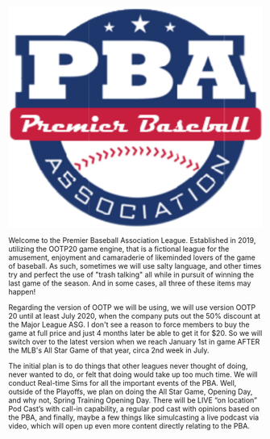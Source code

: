<p align="center">
  <img src="/assets/images/2020-09-18_10-09-57.png">
</p>

Welcome to the Premier Baseball Association League. Established in 2019, utilizing the OOTP20
game engine, that is a fictional league for the amusement, enjoyment and camaraderie of likeminded lovers of the game of baseball. As such, sometimes we will use salty language, and other times try and perfect the use of "trash talking" all while in pursuit of winning the last game of the season. And in some cases, all three of these items may happen!

Regarding the version of OOTP we will be using, we will use version OOTP 20 until at least July 2020, when the company puts out the 50% discount at the Major League ASG. I don't see a reason to force members to buy the game at full price and just 4 months later be able to get it for $20. So we will switch over to the latest version when we reach January 1st in game AFTER the MLB's All Star Game of that year, circa 2nd week in July.

The initial plan is to do things that other leagues never thought of doing, never wanted to do, or felt that doing would take up too much time. We will conduct Real-time Sims for all the important events of the PBA. Well, outside of the Playoffs, we plan on doing the All Star Game, Opening Day, and why not, Spring Training Opening Day. There will be LIVE “on location” Pod Cast’s with call-in capability, a regular pod cast with opinions based on the PBA, and finally, maybe a few things like simulcasting a live podcast via video, which will open up even more content directly relating to the PBA.

